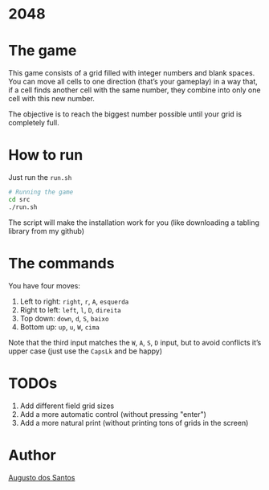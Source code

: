 # 2048

# The game

This game consists of a grid filled with integer numbers and blank spaces. You can move all cells to one direction (that’s your gameplay) in a way that, if a cell finds another cell with the same number, they combine into only one cell with this new number.

The objective is to reach the biggest number possible until your grid is completely full.

# How to run

Just run the ```run.sh```

```bash
# Running the game
cd src
./run.sh
```

The script will make the installation work for you (like downloading a tabling library from my github)

# The commands


You have four moves:

1. Left to right: ```right```, ``r``, ``A``, ``esquerda``
2. Right to left: ```left```, ```l```, ```D```, ``direita``
3. Top down: ```down```, ```d```, ```S```, ```baixo```
4. Bottom up: ```up```, ```u```, ```W```, ```cima```

Note that the third input matches the ```W```, ```A```, ```S```, ```D``` input, but to avoid conflicts it’s upper case (just use the ```CapsLk``` and be happy)

# TODOs
1. Add different field grid sizes
2. Add a more automatic control (without pressing "enter")
3. Add a more natural print (without printing tons of grids in the screen)

# Author

[Augusto dos Santos](github.com/augustodsgv)
